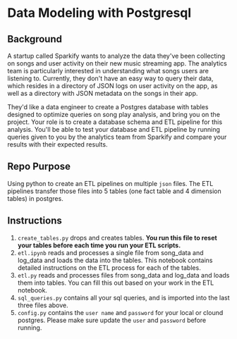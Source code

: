 # **Data Modeling with Postgresql**

## Background
A startup called Sparkify wants to analyze the data they've been collecting on songs and user activity on their new music streaming app. The analytics team is particularly interested in understanding what songs users are listening to. Currently, they don't have an easy way to query their data, which resides in a directory of JSON logs on user activity on the app, as well as a directory with JSON metadata on the songs in their app.

They'd like a data engineer to create a Postgres database with tables designed to optimize queries on song play analysis, and bring you on the project. Your role is to create a database schema and ETL pipeline for this analysis. You'll be able to test your database and ETL pipeline by running queries given to you by the analytics team from Sparkify and compare your results with their expected results.

## Repo Purpose
Using python to create an ETL pipelines on multiple `json` files. The ETL pipelines transfer those files into 5 tables (one fact table and 4 dimension tables) in postgres.

## Instructions
1. `create_tables.py` drops and creates tables. **You run this file to reset your tables before each time you run your ETL scripts.**
2. `etl.ipynb` reads and processes a single file from song_data and log_data and loads the data into the tables. This notebook contains detailed instructions on the ETL process for each of the tables.
3. `etl.py` reads and processes files from song_data and log_data and loads them into tables. You can fill this out based on your work in the ETL notebook.
4. `sql_queries.py` contains all your sql queries, and is imported into the last three files above.
5. `config.py` contains the `user name` and `password` for your local or clound postgres. Please make sure update the `user` and `password` before running.



